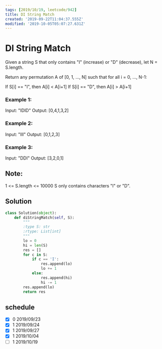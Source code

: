 ```yaml
---
tags: [2019/10/19, leetcode/942]
title: DI String Match
created: '2019-09-22T11:04:37.555Z'
modified: '2019-10-05T05:07:27.631Z'
---
```


# DI String Match

Given a string S that only contains "I" (increase) or "D" (decrease), let N = S.length.

Return any permutation A of [0, 1, ..., N] such that for all i = 0, ..., N-1:

If S[i] == "I", then A[i] < A[i+1]
If S[i] == "D", then A[i] > A[i+1]


### Example 1:

Input: "IDID"
Output: [0,4,1,3,2]

### Example 2:

Input: "III"
Output: [0,1,2,3]

### Example 3:

Input: "DDI"
Output: [3,2,0,1]


## Note:

1 <= S.length <= 10000
S only contains characters "I" or "D".

## Solution

```python
class Solution(object):
    def diStringMatch(self, S):
        """
        :type S: str
        :rtype: List[int]
        """
        lo = 0
        hi = len(S)
        res = []
        for c in S:
            if c == 'I':
                res.append(lo)
                lo += 1
            else:
                res.append(hi)
                hi -= 1
        res.append(lo)
        return res
```

## schedule

* [x] 0 2019/09/23
* [x] 1 2019/09/24
* [x] 1 2019/09/27
* [x] 1 2019/10/04
* [ ] 1 2019/10/19
